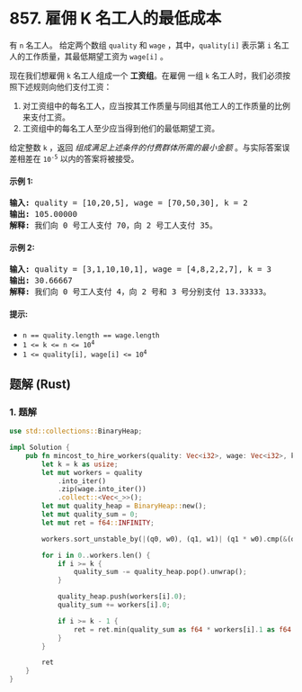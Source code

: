 # 857. 雇佣 K 名工人的最低成本
有 `n` 名工人。 给定两个数组 `quality` 和 `wage` ，其中，`quality[i]` 表示第 `i` 名工人的工作质量，其最低期望工资为 `wage[i]` 。

现在我们想雇佣 `k` 名工人组成一个 **工资组**。在雇佣 一组 `k` 名工人时，我们必须按照下述规则向他们支付工资：
1. 对工资组中的每名工人，应当按其工作质量与同组其他工人的工作质量的比例来支付工资。
2. 工资组中的每名工人至少应当得到他们的最低期望工资。

给定整数 `k` ，返回 *组成满足上述条件的付费群体所需的最小金额* 。与实际答案误差相差在 <code>10<sup>-5</sup></code> 以内的答案将被接受。

#### 示例 1:
<pre>
<strong>输入:</strong> quality = [10,20,5], wage = [70,50,30], k = 2
<strong>输出:</strong> 105.00000
<strong>解释:</strong> 我们向 0 号工人支付 70，向 2 号工人支付 35。
</pre>

#### 示例 2:
<pre>
<strong>输入:</strong> quality = [3,1,10,10,1], wage = [4,8,2,2,7], k = 3
<strong>输出:</strong> 30.66667
<strong>解释:</strong> 我们向 0 号工人支付 4，向 2 号和 3 号分别支付 13.33333。
</pre>

#### 提示:
* `n == quality.length == wage.length`
* <code>1 <= k <= n <= 10<sup>4</sup></code>
* <code>1 <= quality[i], wage[i] <= 10<sup>4</sup></code>

## 题解 (Rust)

### 1. 题解
```Rust
use std::collections::BinaryHeap;

impl Solution {
    pub fn mincost_to_hire_workers(quality: Vec<i32>, wage: Vec<i32>, k: i32) -> f64 {
        let k = k as usize;
        let mut workers = quality
            .into_iter()
            .zip(wage.into_iter())
            .collect::<Vec<_>>();
        let mut quality_heap = BinaryHeap::new();
        let mut quality_sum = 0;
        let mut ret = f64::INFINITY;

        workers.sort_unstable_by(|(q0, w0), (q1, w1)| (q1 * w0).cmp(&(q0 * w1)));

        for i in 0..workers.len() {
            if i >= k {
                quality_sum -= quality_heap.pop().unwrap();
            }

            quality_heap.push(workers[i].0);
            quality_sum += workers[i].0;

            if i >= k - 1 {
                ret = ret.min(quality_sum as f64 * workers[i].1 as f64 / workers[i].0 as f64);
            }
        }

        ret
    }
}
```
